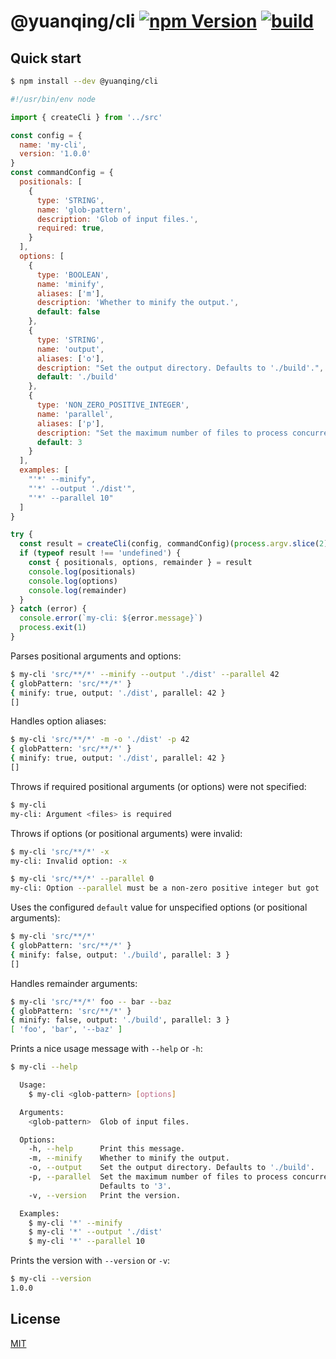 # @yuanqing/cli [![npm Version](https://img.shields.io/npm/v/@yuanqing/cli?cacheSeconds=1800)](https://www.npmjs.org/package/@yuanqing/cli) [![build](https://github.com/yuanqing/cli/workflows/build/badge.svg)](https://github.com/yuanqing/cli/actions?query=workflow%3Abuild)

## Quick start

```sh
$ npm install --dev @yuanqing/cli
```

<!-- ```js markdown-interpolate: cat example/cli.ts -->
```js
#!/usr/bin/env node

import { createCli } from '../src'

const config = {
  name: 'my-cli',
  version: '1.0.0'
}
const commandConfig = {
  positionals: [
    {
      type: 'STRING',
      name: 'glob-pattern',
      description: 'Glob of input files.',
      required: true,
    }
  ],
  options: [
    {
      type: 'BOOLEAN',
      name: 'minify',
      aliases: ['m'],
      description: 'Whether to minify the output.',
      default: false
    },
    {
      type: 'STRING',
      name: 'output',
      aliases: ['o'],
      description: "Set the output directory. Defaults to './build'.",
      default: './build'
    },
    {
      type: 'NON_ZERO_POSITIVE_INTEGER',
      name: 'parallel',
      aliases: ['p'],
      description: "Set the maximum number of files to process concurrently. Defaults to '3'.",
      default: 3
    }
  ],
  examples: [
    "'*' --minify",
    "'*' --output './dist'",
    "'*' --parallel 10"
  ]
}

try {
  const result = createCli(config, commandConfig)(process.argv.slice(2))
  if (typeof result !== 'undefined') {
    const { positionals, options, remainder } = result
    console.log(positionals)
    console.log(options)
    console.log(remainder)
  }
} catch (error) {
  console.error(`my-cli: ${error.message}`)
  process.exit(1)
}
```
<!-- ``` end -->

Parses positional arguments and options:

```sh
$ my-cli 'src/**/*' --minify --output './dist' --parallel 42
{ globPattern: 'src/**/*' }
{ minify: true, output: './dist', parallel: 42 }
[]
```

Handles option aliases:

```sh
$ my-cli 'src/**/*' -m -o './dist' -p 42
{ globPattern: 'src/**/*' }
{ minify: true, output: './dist', parallel: 42 }
[]
```

Throws if required positional arguments (or options) were not specified:

```sh
$ my-cli
my-cli: Argument <files> is required
```

Throws if options (or positional arguments) were invalid:

```sh
$ my-cli 'src/**/*' -x
my-cli: Invalid option: -x
```

```sh
$ my-cli 'src/**/*' --parallel 0
my-cli: Option --parallel must be a non-zero positive integer but got '0'
```

Uses the configured `default` value for unspecified options (or positional arguments):

```sh
$ my-cli 'src/**/*'
{ globPattern: 'src/**/*' }
{ minify: false, output: './build', parallel: 3 }
[]
```

Handles remainder arguments:

```sh
$ my-cli 'src/**/*' foo -- bar --baz
{ globPattern: 'src/**/*' }
{ minify: false, output: './build', parallel: 3 }
[ 'foo', 'bar', '--baz' ]
```

Prints a nice usage message with `--help` or `-h`:

```sh
$ my-cli --help

  Usage:
    $ my-cli <glob-pattern> [options]

  Arguments:
    <glob-pattern>  Glob of input files.

  Options:
    -h, --help      Print this message.
    -m, --minify    Whether to minify the output.
    -o, --output    Set the output directory. Defaults to './build'.
    -p, --parallel  Set the maximum number of files to process concurrently.
                    Defaults to '3'.
    -v, --version   Print the version.

  Examples:
    $ my-cli '*' --minify
    $ my-cli '*' --output './dist'
    $ my-cli '*' --parallel 10

```

Prints the version with `--version` or `-v`:

```sh
$ my-cli --version
1.0.0
```

## License

[MIT](/LICENSE.md)
